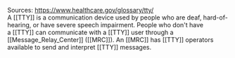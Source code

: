 Sources:
https://www.healthcare.gov/glossary/tty/
\
A [[TTY]] is a communication device used by people who are deaf, hard-of-hearing, or have severe speech impairment. People who don't have a [[TTY]] can communicate with a [[TTY]] user through a [[Message_Relay_Center]] ([[MRC]]). An [[MRC]] has [[TTY]] operators available to send and interpret [[TTY]] messages.
